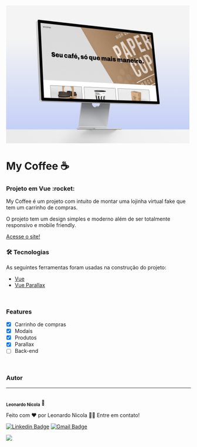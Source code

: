 <img src="./src/assets/mockup.png" width="500px"/>

# My Coffee :coffee:	

<h3>Projeto em Vue :rocket:	</h3>
<p>My Coffee é um projeto com intuito de montar uma lojinha virtual fake que tem um carrinho de compras.</p>
<p>O projeto tem um design simples e moderno além de ser totalmente responsivo e mobile friendly.</p>
<a href="https://mycoffee-nu.vercel.app/">Acesse o site!</a>
</br>

### 🛠 Tecnologias

As seguintes ferramentas foram usadas na construção do projeto:

- [Vue](https://vuejs.org/)
- [Vue Parallax](https://github.com/gerasimvol/vue-prlx)
</br>

### Features

- [x] Carrinho de compras
- [x] Modais
- [x] Produtos
- [x] Parallax
- [ ] Back-end

</br>

### Autor
---

 <img src="https://avatars.githubusercontent.com/u/85263860?v=4" width="200px;" alt=""/>
 <br />
 <sub><b>Leonardo Nicola</b></sub></a> 🚀


Feito com ❤️ por Leonardo Nicola 👋🏽 Entre em contato!

[![Linkedin Badge](https://img.shields.io/badge/-Leonardo-blue?style=flat-square&logo=Linkedin&logoColor=white&link=https://www.linkedin.com/in/leonardonicola/)](https://www.linkedin.com/in/leonardonicola/) 
[![Gmail Badge](https://img.shields.io/badge/-leonardonicolares@gmail.com-c14438?style=flat-square&logo=Gmail&logoColor=white&link=mailto:leonardonicolares@gmail.com)](mailto:leonardonicolares@gmail.com)

<img src="https://img.shields.io/github/license/schmittzz/mycoffee"/>
